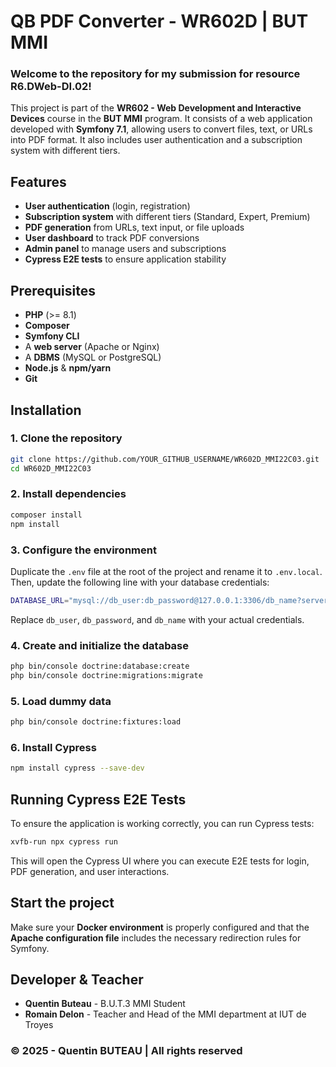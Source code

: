# QB PDF Converter - WR602D | BUT MMI  

### Welcome to the repository for my submission for resource **R6.DWeb-DI.02**!  
This project is part of the **WR602 - Web Development and Interactive Devices** course in the **BUT MMI** program. It consists of a web application developed with **Symfony 7.1**, allowing users to convert files, text, or URLs into PDF format. It also includes user authentication and a subscription system with different tiers.  

## Features  
- **User authentication** (login, registration)  
- **Subscription system** with different tiers (Standard, Expert, Premium)  
- **PDF generation** from URLs, text input, or file uploads  
- **User dashboard** to track PDF conversions  
- **Admin panel** to manage users and subscriptions  
- **Cypress E2E tests** to ensure application stability  

## Prerequisites  
- **PHP** (>= 8.1)  
- **Composer**  
- **Symfony CLI**  
- A **web server** (Apache or Nginx)  
- A **DBMS** (MySQL or PostgreSQL)  
- **Node.js** & **npm/yarn**  
- **Git**  

## Installation  

### 1. Clone the repository  
```sh
git clone https://github.com/YOUR_GITHUB_USERNAME/WR602D_MMI22C03.git  
cd WR602D_MMI22C03 
```  

### 2. Install dependencies  
```sh
composer install  
npm install  
```  

### 3. Configure the environment  
Duplicate the `.env` file at the root of the project and rename it to `.env.local`. Then, update the following line with your database credentials:  
```sh
DATABASE_URL="mysql://db_user:db_password@127.0.0.1:3306/db_name?serverVersion=10.8.8-MariaDB&charset=utf8mb4"  
```  
Replace `db_user`, `db_password`, and `db_name` with your actual credentials.  

### 4. Create and initialize the database  
```sh
php bin/console doctrine:database:create  
php bin/console doctrine:migrations:migrate  
```  

### 5. Load dummy data  
```sh
php bin/console doctrine:fixtures:load  
```

### 6. Install Cypress
```sh
npm install cypress --save-dev
```

## Running Cypress E2E Tests  
To ensure the application is working correctly, you can run Cypress tests:  
```sh
xvfb-run npx cypress run
```  
This will open the Cypress UI where you can execute E2E tests for login, PDF generation, and user interactions.  

## Start the project  
Make sure your **Docker environment** is properly configured and that the **Apache configuration file** includes the necessary redirection rules for Symfony.  

## Developer & Teacher  
- **Quentin Buteau** - B.U.T.3 MMI Student  
- **Romain Delon** - Teacher and Head of the MMI department at IUT de Troyes  

### &copy; 2025 - Quentin BUTEAU | All rights reserved  

